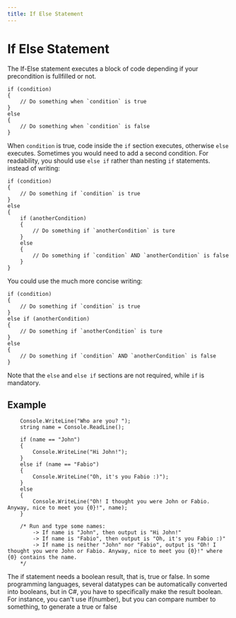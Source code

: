 ```yaml
---
title: If Else Statement
---
```


# If Else Statement

The If-Else statement executes a block of code depending if your precondition is fullfilled or not.

```
if (condition)
{
	// Do something when `condition` is true
}
else
{
	// Do something when `condition` is false
}
```

When `condition` is true, code inside the `if` section executes, otherwise `else` executes. Sometimes you would need to add a second condition. For readability, you should use  `else if` rather than nesting `if` statements.
instead of writing:
```
if (condition)
{
	// Do something if `condition` is true
}
else 
{
	if (anotherCondition)
	{
		// Do something if `anotherCondition` is ture
	}
	else
	{
		// Do something if `condition` AND `anotherCondition` is false
	}
}
```
You could use the much more concise writing: 
```
if (condition)
{
	// Do something if `condition` is true
}
else if (anotherCondition)
{
	// Do something if `anotherCondition` is ture
}
else
{
	// Do something if `condition` AND `anotherCondition` is false
}
```

Note that the `else` and `else if` sections are not required, while `if` is mandatory.


## Example
```
	Console.WriteLine("Who are you? ");
	string name = Console.ReadLine();
	
	if (name == "John")
	{
		Console.WriteLine("Hi John!");
	}
	else if (name == "Fabio")
	{
		Console.WriteLine("Oh, it's you Fabio :)");
	}
	else
	{
		Console.WriteLine("Oh! I thought you were John or Fabio. Anyway, nice to meet you {0}!", name);
	}
	
	/* Run and type some names:
		-> If name is "John", then output is "Hi John!"
		-> If name is "Fabio", then output is "Oh, it's you Fabio :)"
		-> If name is neither "John" nor "Fabio", output is "Oh! I thought you were John or Fabio. Anyway, nice to meet you {0}!" where {0} contains the name.
	*/
```
The if statement needs a boolean result, that is, true or false. In some programming languages, several datatypes can be automatically converted into booleans, but in C#, you have to specifically make the result boolean. For instance, you can't use if(number), but you can compare number to something, to generate a true or false
